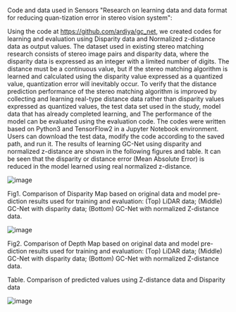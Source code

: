 Code and data used in Sensors "Research on learning data and data format for reducing quan-tization error in stereo vision system":

Using the code at https://github.com/ardiya/gc_net, we created codes for learning and evaluation using Disparity data and Normalized z-distance data as output values.
The dataset used in existing stereo matching research consists of stereo image pairs and disparity data, where the disparity data is expressed as an integer with a limited number of digits. The distance must be a continuous value, but if the stereo matching algorithm is learned and calculated using the disparity value expressed as a quantized value, quantization error will inevitably occur.
To verify that the distance prediction performance of the stereo matching algorithm is improved by collecting and learning real-type distance data rather than disparity values expressed as quantized values, the test data set used in the study, model data that has already completed learning, and The performance of the model can be evaluated using the evaluation code.
The codes were written based on Python3 and TensorFlow2 in a Jupyter Notebook environment.
Users can download the test data, modify the code according to the saved path, and run it.
The results of learning GC-Net using disparity and normalized z-distance are shown in the following figures and table.
It can be seen that the disparity or distance error (Mean Absolute Error) is reduced in the model learned using real normalized z-distance.

![image](https://github.com/flymeover/ReduceQuantizedErrorOfDisparity/assets/167387983/a7873e54-c3c2-4105-825a-29971b0cff7a)

Fig1. Comparison of Disparity Map based on original data and model pre-diction results used for training and evaluation:
(Top) LiDAR data; (Middle) GC-Net with disparity data; (Bottom) GC-Net with normalized Z-distance data.
 
![image](https://github.com/flymeover/ReduceQuantizedErrorOfDisparity/assets/167387983/5b992b18-19de-4ddc-a8de-ea9e06a96d90)

Fig2. Comparison of Depth Map based on original data and model pre-diction results used for training and evaluation:
(Top) LiDAR data; (Middle) GC-Net with disparity data; (Bottom) GC-Net with normalized Z-distance data.


Table. Comparison of predicted values using Z-distance data and Disparity data

![image](https://github.com/flymeover/ReduceQuantizedErrorOfDisparity/assets/167387983/37f41e9b-93a9-4557-a01e-07243858460a)

